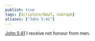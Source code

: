 ```yaml
---
publish: true
tags: [Scripture/NewT, noGraph]
aliases: ["John 5:41"]
---
```

[John 5:41](https://churchofjesuschrist.org/study/scriptures/nt/john/5?lang=eng&id=p41#p41) I receive not honour from men.
